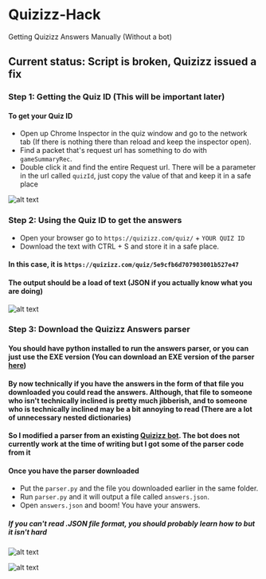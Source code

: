 # Quizizz-Hack

Getting Quizizz Answers Manually (Without a bot)

## Current status: Script is broken, Quizizz issued a fix

### Step 1: Getting the Quiz ID (This will be important later)

#### To get your Quiz ID

- Open up Chrome Inspector in the quiz window and go to the network tab (If there is nothing there than reload and keep the inspector open).
- Find a packet that's request url has something to do with `gameSummaryRec`.
- Double click it and find the entire Request url. There will be a parameter in the url called `quizId`, just copy the value of that and keep it in a safe place

![alt text](https://github.com/LQR471814/Quizizz-Hack/blob/master/docs/get-quizID-1.jpg)

### Step 2: Using the Quiz ID to get the answers

- Open your browser go to `https://quizizz.com/quiz/` + `YOUR QUIZ ID`
- Download the text with CTRL + S and store it in a safe place.

#### In this case, it is `https://quizizz.com/quiz/5e9cfb6d707903001b527e47`

#### The output should be a load of text (JSON if you actually know what you are doing)

![alt text](https://github.com/LQR471814/Quizizz-Hack/blob/master/docs/get-answers-1.jpg)

### Step 3: Download the Quizizz Answers parser 

#### You should have python installed to run the answers parser, or you can just use the EXE version (You can download an EXE version of the parser [here](https://github.com/LQR471814/Quizizz-Hack/releases/latest))

#### By now technically if you have the answers in the form of that file you downloaded you could read the answers. Although, that file to someone who isn't technically inclined is pretty much jibberish, and to someone who is technically inclined may be a bit annoying to read (There are a lot of unnecessary nested dictionaries)

#### So I modified a parser from an existing [Quizizz bot](https://github.com/reteps/quizizz-bot). The bot does not currently work at the time of writing but I got some of the parser code from it

#### Once you have the parser downloaded

- Put the `parser.py` and the file you downloaded earlier in the same folder.
- Run `parser.py` and it will output a file called `answers.json`.
- Open `answers.json` and boom! You have your answers.

##### If you can't read .JSON file format, you should probably learn how to but it isn't hard

![alt text](https://github.com/LQR471814/Quizizz-Hack/blob/master/docs/get-answers-2.jpg)

![alt text](https://github.com/LQR471814/Quizizz-Hack/blob/master/docs/get-answers-4.jpg)
